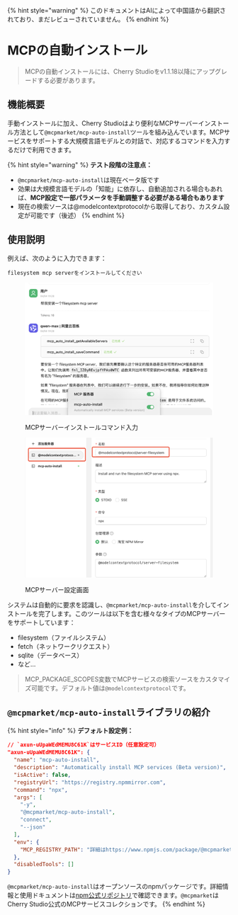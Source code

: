 
{% hint style="warning" %}
このドキュメントはAIによって中国語から翻訳されており、まだレビューされていません。
{% endhint %}

# MCPの自動インストール

> MCPの自動インストールには、Cherry Studioをv1.1.18以降にアップグレードする必要があります。

## 機能概要

手動インストールに加え、Cherry Studioはより便利なMCPサーバーインストール方法として`@mcpmarket/mcp-auto-install`ツールを組み込んでいます。MCPサービスをサポートする大規模言語モデルとの対話で、対応するコマンドを入力するだけで利用できます。

{% hint style="warning" %}
**テスト段階の注意点：**

* `@mcpmarket/mcp-auto-install`は現在ベータ版です
* 効果は大規模言語モデルの「知能」に依存し、自動追加される場合もあれば、**MCP設定で一部パラメータを手動調整する必要がある場合もあります**
* 現在の検索ソースは@modelcontextprotocolから取得しており、カスタム設定が可能です（後述）
{% endhint %}

## 使用説明

例えば、次のように入力できます：

```
filesystem mcp serverをインストールしてください
```

<figure><img src="../../.gitbook/assets/mcp-auto-install_shot1.png" alt=""><figcaption><p>MCPサーバーインストールコマンド入力</p></figcaption></figure>

<figure><img src="../../.gitbook/assets/mcp-auto-install_shot2.png" alt=""><figcaption><p>MCPサーバー設定画面</p></figcaption></figure>

システムは自動的に要求を認識し、`@mcpmarket/mcp-auto-install`を介してインストールを完了します。このツールは以下を含む様々なタイプのMCPサーバーをサポートしています：

* filesystem（ファイルシステム）
* fetch（ネットワークリクエスト）
* sqlite（データベース）
* など...

> MCP_PACKAGE_SCOPES変数でMCPサービスの検索ソースをカスタマイズ可能です。デフォルト値は`@modelcontextprotocol`です。

## `@mcpmarket/mcp-auto-install`ライブラリの紹介

{% hint style="info" %}
**デフォルト設定例：**

```json
// `axun-uUpaWEdMEMU8C61K`はサービスID（任意設定可）
"axun-uUpaWEdMEMU8C61K": {
  "name": "mcp-auto-install",
  "description": "Automatically install MCP services (Beta version)",
  "isActive": false,
  "registryUrl": "https://registry.npmmirror.com",
  "command": "npx",
  "args": [
    "-y",
    "@mcpmarket/mcp-auto-install",
    "connect",
    "--json"
  ],
  "env": {
    "MCP_REGISTRY_PATH": "詳細はhttps://www.npmjs.com/package/@mcpmarket/mcp-auto-installを参照"
  },
  "disabledTools": []
}
```

`@mcpmarket/mcp-auto-install`はオープンソースのnpmパッケージです。詳細情報と使用ドキュメントは[npm公式リポジトリ](https://www.npmjs.com/package/@mcpmarket/mcp-auto-install)で確認できます。`@mcpmarket`はCherry Studio公式のMCPサービスコレクションです。
{% endhint %}